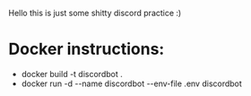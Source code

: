 Hello this is just some shitty discord practice :)

# Docker instructions:
- docker build -t discordbot .
- docker run -d --name discordbot --env-file .env discordbot